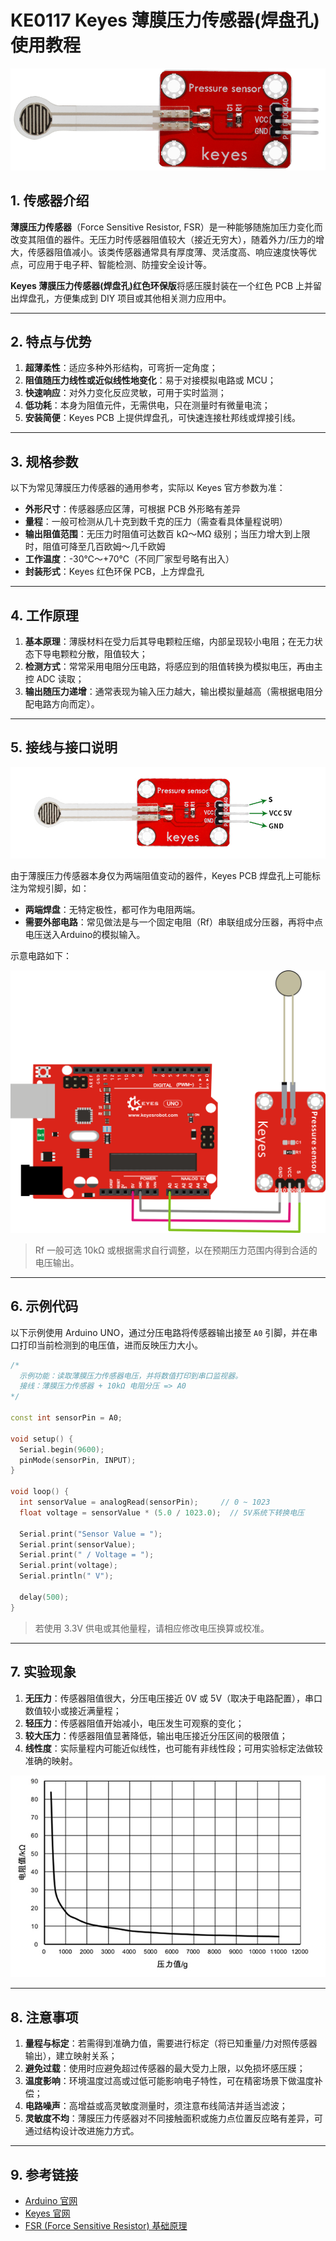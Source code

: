 # KE0117 Keyes 薄膜压力传感器(焊盘孔) 使用教程

![image-20250313085731746](media/image-20250313085731746.png)

## 1. 传感器介绍

**薄膜压力传感器**（Force Sensitive Resistor, FSR）是一种能够随施加压力变化而改变其阻值的器件。无压力时传感器阻值较大（接近无穷大），随着外力/压力的增大，传感器阻值减小。该类传感器通常具有厚度薄、灵活度高、响应速度快等优点，可应用于电子秤、智能检测、防撞安全设计等。

**Keyes 薄膜压力传感器(焊盘孔)红色环保版**将感压膜封装在一个红色 PCB 上并留出焊盘孔，方便集成到 DIY 项目或其他相关测力应用中。

---

## 2. 特点与优势

1. **超薄柔性**：适应多种外形结构，可弯折一定角度；  
2. **阻值随压力线性或近似线性地变化**：易于对接模拟电路或 MCU；  
3. **快速响应**：对外力变化反应灵敏，可用于实时监测；  
4. **低功耗**：本身为阻值元件，无需供电，只在测量时有微量电流；  
5. **安装简便**：Keyes PCB 上提供焊盘孔，可快速连接杜邦线或焊接引线。

---

## 3. 规格参数

以下为常见薄膜压力传感器的通用参考，实际以 Keyes 官方参数为准：

- **外形尺寸**：传感器感应区薄，可根据 PCB 外形略有差异  
- **量程**：一般可检测从几十克到数千克的压力（需查看具体量程说明）  
- **输出阻值范围**：无压力时阻值可达数百 kΩ～MΩ 级别；当压力增大到上限时，阻值可降至几百欧姆～几千欧姆  
- **工作温度**：-30℃～+70℃（不同厂家型号略有出入）  
- **封装形式**：Keyes 红色环保 PCB，上方焊盘孔

---

## 4. 工作原理

1. **基本原理**：薄膜材料在受力后其导电颗粒压缩，内部呈现较小电阻；在无力状态下导电颗粒分散，阻值较大；  
2. **检测方式**：常常采用电阻分压电路，将感应到的阻值转换为模拟电压，再由主控 ADC 读取；  
3. **输出随压力递增**：通常表现为输入压力越大，输出模拟量越高（需根据电阻分配电路方向而定）。

---

## 5. 接线与接口说明

![image-20250319104302101](media/image-20250319104302101.png)

由于薄膜压力传感器本身仅为两端阻值变动的器件，Keyes PCB 焊盘孔上可能标注为常规引脚，如：

- **两端焊盘**：无特定极性，都可作为电阻两端。  
- **需要外部电路**：常见做法是与一个固定电阻（Rf）串联组成分压器，再将中点电压送入Arduino的模拟输入。

示意电路如下：

![image-20250313085757815](media/image-20250313085757815.png)

> Rf 一般可选 10kΩ 或根据需求自行调整，以在预期压力范围内得到合适的电压输出。

---

## 6. 示例代码

以下示例使用 Arduino UNO，通过分压电路将传感器输出接至 `A0` 引脚，并在串口打印当前检测到的电压值，进而反映压力大小。

```cpp
/*
  示例功能：读取薄膜压力传感器电压，并将数值打印到串口监视器。
  接线：薄膜压力传感器 + 10kΩ 电阻分压 => A0
*/

const int sensorPin = A0;

void setup() {
  Serial.begin(9600);
  pinMode(sensorPin, INPUT);
}

void loop() {
  int sensorValue = analogRead(sensorPin);     // 0 ~ 1023
  float voltage = sensorValue * (5.0 / 1023.0);  // 5V系统下转换电压

  Serial.print("Sensor Value = ");
  Serial.print(sensorValue);
  Serial.print(" / Voltage = ");
  Serial.print(voltage);
  Serial.println(" V");

  delay(500);
}
```

> 若使用 3.3V 供电或其他量程，请相应修改电压换算或校准。

---

## 7. 实验现象

1. **无压力**：传感器阻值很大，分压电压接近 0V 或 5V（取决于电路配置），串口数值较小或接近满量程；  
2. **轻压力**：传感器阻值开始减小，电压发生可观察的变化；  
3. **较大压力**：传感器阻值显著降低，输出电压接近分压区间的极限值；  
4. **线性度**：实际量程内可能近似线性，也可能有非线性段；可用实验标定法做较准确的映射。

![image-20250319104354931](media/image-20250319104354931.png)

---

## 8. 注意事项

1. **量程与标定**：若需得到准确力值，需要进行标定（将已知重量/力对照传感器输出），建立映射关系；  
2. **避免过载**：使用时应避免超过传感器的最大受力上限，以免损坏感压膜；  
3. **温度影响**：环境温度过高或过低可能影响电子特性，可在精密场景下做温度补偿；  
4. **电路噪声**：高增益或高灵敏度测量时，须注意布线简洁并适当滤波；  
5. **灵敏度不均**：薄膜压力传感器对不同接触面积或施力点位置反应略有差异，可通过结构设计改进施力方式。

---

## 9. 参考链接

- [Arduino 官网](https://www.arduino.cc/)  
- [Keyes 官网](http://www.keyes-robot.com/)  
- [FSR (Force Sensitive Resistor) 基础原理](https://www.sparkfun.com/datasheets/Sensors/Pressure/fsrguide.pdf)  


